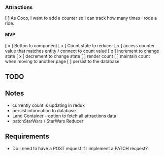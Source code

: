 ### Attractions
[   ] As Coco, I want to add a counter so I can track how many times I rode a ride.

#### MVP
[ x ] Button to component
[ x ] Count state to reducer
[ x ] access counter value that matches entity / connect to count value
[ x ] increment to change state
[ x ] decrement to change state
[   ] render count
[   ] maintain count when moving to another page
[   ] persist to the database

## TODO

## Notes
- currently count is updating in redux
- persist information to database
- Land Container - option to fetch all attractions data
- patchStarWars / StarWars Reducer

## Requirements
- Do I need to have a POST request if I implement a PATCH request?
